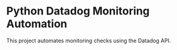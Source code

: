 # Python Datadog Monitoring Automation

This project automates monitoring checks using the Datadog API.